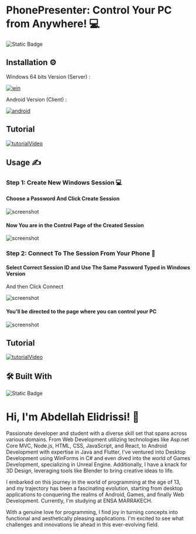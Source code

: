 
# PhonePresenter: Control Your PC from Anywhere! 💻



![Static Badge](https://img.shields.io/badge/Windows%20Controller-blue?logo=windows&logoColor=white)

## Installation ⚙️

Windows 64 bits Version (Server) :

[![win](https://img.shields.io/badge/Download%20For%20Windows%2064%20bits-blue?style=for-the-badge&logo=windows&logoColor=white)](https://www.dropbox.com/scl/fi/1fsk4v1neg6dswx9m36z4/Phone_Presenter-64-bits.zip?rlkey=2ihx4djsg33n2jzdk505djgbw&st=34oa102v&dl=1)

Android Version (Client) :

[![android](https://img.shields.io/badge/Download%20For%20Android-darkgreen?style=for-the-badge&logo=android&logoColor=white)](https://www.dropbox.com/scl/fi/a0a5hs9kt9mzqgi4i6yjj/Phone_Presenter.apk?rlkey=cs2nihlck0dgcvz78go4mmabe&st=4qnbd1j3&dl=1)

## Tutorial
[![tutorialVideo](https://img.youtube.com/vi/FQRVBi9jicQ/0.jpg)](https://www.youtube.com/watch?v=FQRVBi9jicQ)

## Usage ✍

### Step 1: Create New Windows Session 💻
#### Choose a Password And Click Create Session
![screenshot](https://github.com/AbdellahDeveloper/PhonePresenter/blob/main/phonePresenterImagePCEmpty.png?raw=true)
#### Now You are in the Control Page of the Created Session
![screenshot](https://github.com/AbdellahDeveloper/PhonePresenter/blob/main/phonePresenterImagePC.png?raw=true)


### Step 2: Connect To The Session From Your Phone 📱

#### Select Correct Session ID and Use The Same Password Typed in Windows Version
And then Click Connect

![screenshot](https://github.com/AbdellahDeveloper/PhonePresenter/blob/main/phonePresenterImageAndroidEmpty.jpeg?raw=true)

#### You'll be directed to the page where you can control your PC

![screenshot](https://github.com/AbdellahDeveloper/PhonePresenter/blob/main/phonePresenterImageAndroid.jpeg?raw=true)


## Tutorial
[![tutorialVideo](https://github.com/AbdellahDeveloper/PhonePresenter/blob/main/thumbnailImage.png?raw=true)](https://www.youtube.com/watch?v=FQRVBi9jicQ)


## 🛠 Built With
![Static Badge](https://img.shields.io/badge/Unity%20Engine-black?logo=unity&logoColor=white)




# Hi, I'm Abdellah Elidrissi! 👋

Passionate developer and student with a diverse skill set that spans across various domains. From Web Development utilizing technologies like Asp.net Core MVC, Node.js, HTML, CSS, JavaScript, and React, to Android Development with expertise in Java and Flutter, I've ventured into Desktop Development using WinForms in C# and even dived into the world of Games Development, specializing in Unreal Engine. Additionally, I have a knack for 3D Design, leveraging tools like Blender to bring creative ideas to life.

I embarked on this journey in the world of programming at the age of 13, and my trajectory has been a fascinating evolution, starting from desktop applications to conquering the realms of Android, Games, and finally Web Development. Currently, I'm studying at ENSA MARRAKECH.

With a genuine love for programming, I find joy in turning concepts into functional and aesthetically pleasing applications. I'm excited to see what challenges and innovations lie ahead in this ever-evolving field.
